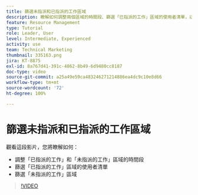 ```yaml
---
title: 篩選未指派和已指派的工作區域
description: 瞭解如何調整兩個區域的時間段、篩選「已指派的工作」區域的使用者清單，以及篩選「未指派的工作」區域。
feature: Resource Management
type: Tutorial
role: Leader, User
level: Intermediate, Experienced
activity: use
team: Technical Marketing
thumbnail: 335163.png
jira: KT-8875
exl-id: 8a767d41-391c-4862-8b49-6d9480cc8187
doc-type: video
source-git-commit: a25a49e59ca483246271214886ea4dc9c10e8d66
workflow-type: tm+mt
source-wordcount: '72'
ht-degree: 100%

---
```


# 篩選未指派和已指派的工作區域

觀看這段影片，您將瞭解如何：

* 調整「已指派的工作」和「未指派的工作」區域的時間段
* 篩選「已指派的工作」區域的使用者清單
* 篩選「未指派的工作」區域

>[!VIDEO](https://video.tv.adobe.com/v/335163/?quality=12&learn=on)
